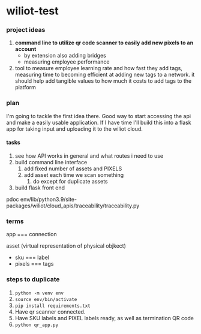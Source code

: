 # wiliot-test


### project ideas

1. **command line to utilize qr code scanner to easily add new pixels to an account**
    - by extension also adding bridges
    - measuring employee performance
1. tool to measure employee learning rate and how fast they add tags, measuring time to becoming efficient at adding new tags to a network. it should help add tangible values to how much it costs to add tags to the platform

### plan

I'm going to tackle the first idea there. Good way to start accessing the api and make a easily usable application. If I have time I'll build this into a flask app for taking input and uploading it to the wiliot cloud. 

#### tasks

1. see how API works in general and what routes i need to use
1. build command line interface
   1. add fixed number of assets and PIXELS
   1. add asset each time we scan something
      1. do except for duplicate assets
2. build flask front end


pdoc env/lib/python3.9/site-packages/wiliot/cloud_apis/traceability/traceability.py


### terms
app === connection

asset (virtual representation of physical objkect)
- sku === label
- pixels === tags


### steps to duplicate
1. `python -m venv env`
2. `source env/bin/activate`
3. `pip install requirements.txt`
4. Have qr scanner connected.
5. Have SKU labels and PIXEL labels ready, as well as termination QR code 
6. `python qr_app.py`

